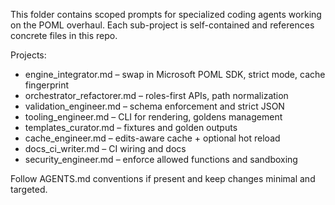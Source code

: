 This folder contains scoped prompts for specialized coding agents working on the POML overhaul. Each sub-project is self-contained and references concrete files in this repo.

Projects:
- engine_integrator.md – swap in Microsoft POML SDK, strict mode, cache fingerprint
- orchestrator_refactorer.md – roles-first APIs, path normalization
- validation_engineer.md – schema enforcement and strict JSON
- tooling_engineer.md – CLI for rendering, goldens management
- templates_curator.md – fixtures and golden outputs
- cache_engineer.md – edits-aware cache + optional hot reload
- docs_ci_writer.md – CI wiring and docs
- security_engineer.md – enforce allowed functions and sandboxing

Follow AGENTS.md conventions if present and keep changes minimal and targeted.

